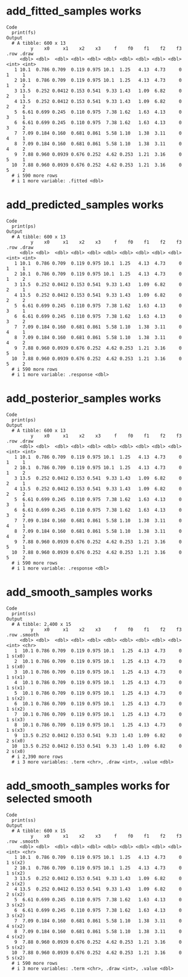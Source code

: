 # add_fitted_samples works

    Code
      print(fs)
    Output
      # A tibble: 600 x 13
             y    x0     x1    x2    x3     f    f0    f1    f2    f3  .row .draw
         <dbl> <dbl>  <dbl> <dbl> <dbl> <dbl> <dbl> <dbl> <dbl> <dbl> <int> <int>
       1 10.1  0.786 0.709  0.119 0.975 10.1  1.25   4.13  4.73     0     1     1
       2 10.1  0.786 0.709  0.119 0.975 10.1  1.25   4.13  4.73     0     1     2
       3 13.5  0.252 0.0412 0.153 0.541  9.33 1.43   1.09  6.82     0     2     1
       4 13.5  0.252 0.0412 0.153 0.541  9.33 1.43   1.09  6.82     0     2     2
       5  6.61 0.699 0.245  0.110 0.975  7.38 1.62   1.63  4.13     0     3     1
       6  6.61 0.699 0.245  0.110 0.975  7.38 1.62   1.63  4.13     0     3     2
       7  7.09 0.184 0.160  0.681 0.861  5.58 1.10   1.38  3.11     0     4     1
       8  7.09 0.184 0.160  0.681 0.861  5.58 1.10   1.38  3.11     0     4     2
       9  7.88 0.960 0.0939 0.676 0.252  4.62 0.253  1.21  3.16     0     5     1
      10  7.88 0.960 0.0939 0.676 0.252  4.62 0.253  1.21  3.16     0     5     2
      # i 590 more rows
      # i 1 more variable: .fitted <dbl>

# add_predicted_samples works

    Code
      print(ps)
    Output
      # A tibble: 600 x 13
             y    x0     x1    x2    x3     f    f0    f1    f2    f3  .row .draw
         <dbl> <dbl>  <dbl> <dbl> <dbl> <dbl> <dbl> <dbl> <dbl> <dbl> <int> <int>
       1 10.1  0.786 0.709  0.119 0.975 10.1  1.25   4.13  4.73     0     1     1
       2 10.1  0.786 0.709  0.119 0.975 10.1  1.25   4.13  4.73     0     1     2
       3 13.5  0.252 0.0412 0.153 0.541  9.33 1.43   1.09  6.82     0     2     1
       4 13.5  0.252 0.0412 0.153 0.541  9.33 1.43   1.09  6.82     0     2     2
       5  6.61 0.699 0.245  0.110 0.975  7.38 1.62   1.63  4.13     0     3     1
       6  6.61 0.699 0.245  0.110 0.975  7.38 1.62   1.63  4.13     0     3     2
       7  7.09 0.184 0.160  0.681 0.861  5.58 1.10   1.38  3.11     0     4     1
       8  7.09 0.184 0.160  0.681 0.861  5.58 1.10   1.38  3.11     0     4     2
       9  7.88 0.960 0.0939 0.676 0.252  4.62 0.253  1.21  3.16     0     5     1
      10  7.88 0.960 0.0939 0.676 0.252  4.62 0.253  1.21  3.16     0     5     2
      # i 590 more rows
      # i 1 more variable: .response <dbl>

# add_posterior_samples works

    Code
      print(ps)
    Output
      # A tibble: 600 x 13
             y    x0     x1    x2    x3     f    f0    f1    f2    f3  .row .draw
         <dbl> <dbl>  <dbl> <dbl> <dbl> <dbl> <dbl> <dbl> <dbl> <dbl> <int> <int>
       1 10.1  0.786 0.709  0.119 0.975 10.1  1.25   4.13  4.73     0     1     1
       2 10.1  0.786 0.709  0.119 0.975 10.1  1.25   4.13  4.73     0     1     2
       3 13.5  0.252 0.0412 0.153 0.541  9.33 1.43   1.09  6.82     0     2     1
       4 13.5  0.252 0.0412 0.153 0.541  9.33 1.43   1.09  6.82     0     2     2
       5  6.61 0.699 0.245  0.110 0.975  7.38 1.62   1.63  4.13     0     3     1
       6  6.61 0.699 0.245  0.110 0.975  7.38 1.62   1.63  4.13     0     3     2
       7  7.09 0.184 0.160  0.681 0.861  5.58 1.10   1.38  3.11     0     4     1
       8  7.09 0.184 0.160  0.681 0.861  5.58 1.10   1.38  3.11     0     4     2
       9  7.88 0.960 0.0939 0.676 0.252  4.62 0.253  1.21  3.16     0     5     1
      10  7.88 0.960 0.0939 0.676 0.252  4.62 0.253  1.21  3.16     0     5     2
      # i 590 more rows
      # i 1 more variable: .response <dbl>

# add_smooth_samples works

    Code
      print(ss)
    Output
      # A tibble: 2,400 x 15
             y    x0     x1    x2    x3     f    f0    f1    f2    f3  .row .smooth
         <dbl> <dbl>  <dbl> <dbl> <dbl> <dbl> <dbl> <dbl> <dbl> <dbl> <int> <chr>  
       1  10.1 0.786 0.709  0.119 0.975 10.1   1.25  4.13  4.73     0     1 s(x0)  
       2  10.1 0.786 0.709  0.119 0.975 10.1   1.25  4.13  4.73     0     1 s(x0)  
       3  10.1 0.786 0.709  0.119 0.975 10.1   1.25  4.13  4.73     0     1 s(x1)  
       4  10.1 0.786 0.709  0.119 0.975 10.1   1.25  4.13  4.73     0     1 s(x1)  
       5  10.1 0.786 0.709  0.119 0.975 10.1   1.25  4.13  4.73     0     1 s(x2)  
       6  10.1 0.786 0.709  0.119 0.975 10.1   1.25  4.13  4.73     0     1 s(x2)  
       7  10.1 0.786 0.709  0.119 0.975 10.1   1.25  4.13  4.73     0     1 s(x3)  
       8  10.1 0.786 0.709  0.119 0.975 10.1   1.25  4.13  4.73     0     1 s(x3)  
       9  13.5 0.252 0.0412 0.153 0.541  9.33  1.43  1.09  6.82     0     2 s(x0)  
      10  13.5 0.252 0.0412 0.153 0.541  9.33  1.43  1.09  6.82     0     2 s(x0)  
      # i 2,390 more rows
      # i 3 more variables: .term <chr>, .draw <int>, .value <dbl>

# add_smooth_samples works for selected smooth

    Code
      print(ss)
    Output
      # A tibble: 600 x 15
             y    x0     x1    x2    x3     f    f0    f1    f2    f3  .row .smooth
         <dbl> <dbl>  <dbl> <dbl> <dbl> <dbl> <dbl> <dbl> <dbl> <dbl> <int> <chr>  
       1 10.1  0.786 0.709  0.119 0.975 10.1  1.25   4.13  4.73     0     1 s(x2)  
       2 10.1  0.786 0.709  0.119 0.975 10.1  1.25   4.13  4.73     0     1 s(x2)  
       3 13.5  0.252 0.0412 0.153 0.541  9.33 1.43   1.09  6.82     0     2 s(x2)  
       4 13.5  0.252 0.0412 0.153 0.541  9.33 1.43   1.09  6.82     0     2 s(x2)  
       5  6.61 0.699 0.245  0.110 0.975  7.38 1.62   1.63  4.13     0     3 s(x2)  
       6  6.61 0.699 0.245  0.110 0.975  7.38 1.62   1.63  4.13     0     3 s(x2)  
       7  7.09 0.184 0.160  0.681 0.861  5.58 1.10   1.38  3.11     0     4 s(x2)  
       8  7.09 0.184 0.160  0.681 0.861  5.58 1.10   1.38  3.11     0     4 s(x2)  
       9  7.88 0.960 0.0939 0.676 0.252  4.62 0.253  1.21  3.16     0     5 s(x2)  
      10  7.88 0.960 0.0939 0.676 0.252  4.62 0.253  1.21  3.16     0     5 s(x2)  
      # i 590 more rows
      # i 3 more variables: .term <chr>, .draw <int>, .value <dbl>

